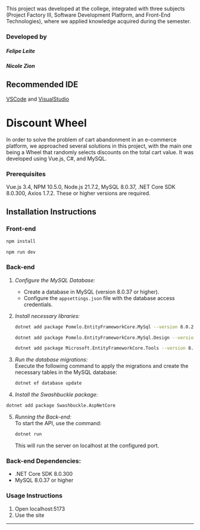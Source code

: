 This project was developed at the college, integrated with three subjects (Project Factory III, Software Development Platform, and Front-End Technologies), where we applied knowledge acquired during the semester.

### Developed by 
##### Felipe Leite
##### Nicole Zion

## Recommended IDE

[VSCode](https://code.visualstudio.com/) and
[VisualStudio](https://code.visualstudio.com)

# Discount Wheel

In order to solve the problem of cart abandonment in an e-commerce platform, we approached several solutions in this project, with the main one being a Wheel that randomly selects discounts on the total cart value. It was developed using Vue.js, C#, and MySQL.

### Prerequisites
Vue.js 3.4, NPM 10.5.0, Node.js 21.7.2, MySQL 8.0.37, .NET Core SDK 8.0.300, Axios 1.7.2. 
These or higher versions are required.

## Installation Instructions

### Front-end

```sh
npm install
```
```sh
npm run dev
```

### Back-end

1. *Configure the MySQL Database:*
   - Create a database in MySQL (version 8.0.37 or higher).
   - Configure the `appsettings.json` file with the database access credentials.

2. *Install necessary libraries:*
    ```bash
    dotnet add package Pomelo.EntityFrameworkCore.MySql --version 8.0.2
    ```
    ```bash
    dotnet add package Pomelo.EntityFrameworkCore.MySql.Design --version 1.1.2
    ```

    ```bash
    dotnet add package Microsoft.EntityFrameworkCore.Tools --version 8.0.8
    ```

3. *Run the database migrations:*  
   Execute the following command to apply the migrations and create the necessary tables in the MySQL database:
   ```sh
   dotnet ef database update
   ```
4. *Install the Swashbuckle package:*
```sh
dotnet add package Swashbuckle.AspNetCore
```

5. *Running the Back-end:*  
   To start the API, use the command:
   ```sh
   dotnet run
   ```
   This will run the server on localhost at the configured port.

### Back-end Dependencies:
- .NET Core SDK 8.0.300
- MySQL 8.0.37 or higher

### Usage Instructions
1. Open localhost:5173
2. Use the site

---